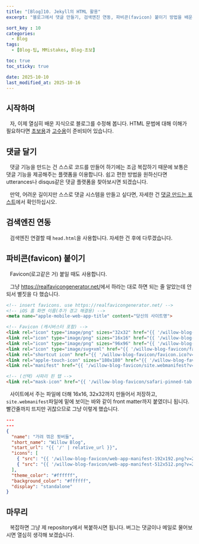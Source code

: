 ```yaml
---
title: "[Blog]10. Jekyll의 HTML 활용"
excerpt: "블로그에서 댓글 만들기, 검색엔진 연동, 파비콘(favicon) 붙이기 방법을 배운다."

sort_key : 10
categories:
  - Blog
tags:
  - [Blog-팁, MMistakes, Blog-초보]

toc: true
toc_sticky: true

date: 2025-10-10
last_modified_at: 2025-10-16
---
```

## 시작하며
⠀자, 이제 열심히 배운 지식으로 블로그를 수정해 봅니다. HTML 문법에 대해 이해가 필요하다면 [초보용](/blog/blog-3-newbie-html/)과 [고수용](/blog/blog-7-hard-html-and-liquid/)이 준비되어 있습니다.

## 댓글 달기
⠀댓글 기능을 만드는 건 스스로 코드를 만들어 하기에는 조금 복잡하기 때문에 보통은 댓글 기능을 제공해주는 플랫폼을 이용합니다. 쉽고 편한 방법을 원하신다면 utterances나 disqus같은 댓글 플랫폼을 찾아보시면 되겠습니다. 

⠀만약, 어려운 길이지만 스스로 댓글 시스템을 만들고 싶다면, 자세한 건 [댓글 만드는 포스트](/blog/blog-14-creating-comment-system/)에서 확인하십시오.

## 검색엔진 연동
⠀검색엔진 연결할 때 `head.html`을 사용합니다. 자세한 건 후에 다루겠습니다.

## 파비콘(favicon) 붙이기
⠀Favicon(로고같은 거) 붙일 때도 사용합니다.

⠀그냥 <https://realfavicongenerator.net/>에서 하라는 대로 하면 되는 줄 알았는데 안 되서 별짓을 다 했습니다.

```html
<!-- insert favicons. use https://realfavicongenerator.net/ -->
<!-- iOS 홈 화면 이름(추가 경고 해결용) -->
<meta name="apple-mobile-web-app-title" content="당신의 사이트명">

<!-- Favicon (캐시버스터 포함) -->
<link rel="icon" type="image/png" sizes="32x32" href="{{ '/willow-blog-favicon/favicon-32x32.png?v=2' | relative_url }}">
<link rel="icon" type="image/png" sizes="16x16" href="{{ '/willow-blog-favicon/favicon-16x16.png?v=2' | relative_url }}">
<link rel="icon" type="image/png" sizes="96x96" href="{{ '/willow-blog-favicon/favicon-96x96.png?v=2' | relative_url }}">
<link rel="icon" type="image/svg+xml" href="{{ '/willow-blog-favicon/favicon.svg?v=2' | relative_url }}">
<link rel="shortcut icon" href="{{ '/willow-blog-favicon/favicon.ico?v=2' | relative_url }}">
<link rel="apple-touch-icon" sizes="180x180" href="{{ '/willow-blog-favicon/apple-touch-icon.png?v=2' | relative_url }}">
<link rel="manifest" href="{{ '/willow-blog-favicon/site.webmanifest?v=2' | relative_url }}">

<!-- (선택) 사파리 핀 탭 -->
<link rel="mask-icon" href="{{ '/willow-blog-favicon/safari-pinned-tab.svg?v=2' | relative_url }}" color="#5bbad5">
```
⠀사이트에서 주는 파일에 더해 16x16, 32x32까지 만들어서 저장하고, `site.webmanifest`파일에 밑에 보이는 바와 같이 front matter까지 붙였더니 됩니다. <span style='font-family:OngleipParkDahyeon'>빨간줄까지 뜨지만 귀찮으므로 그냥 이렇게 했습니다.</span>
```json
---
---
{
  "name": "가려 꺾은 묏버들",
  "short_name": "Willow Blog",
  "start_url": "{{ '/' | relative_url }}",
  "icons": [
    { "src": "{{ '/willow-blog-favicon/web-app-manifest-192x192.png?v=2' | relative_url }}", "sizes": "192x192", "type": "image/png" },
    { "src": "{{ '/willow-blog-favicon/web-app-manifest-512x512.png?v=2' | relative_url }}", "sizes": "512x512", "type": "image/png" }
  ],
  "theme_color": "#ffffff",
  "background_color": "#ffffff",
  "display": "standalone"
}
```

## 마무리
⠀복잡하면 그냥 제 repository에서 복붙하시면 됩니다. 버그는 댓글이나 메일로 물어보시면 열심히 생각해 보겠습니다.